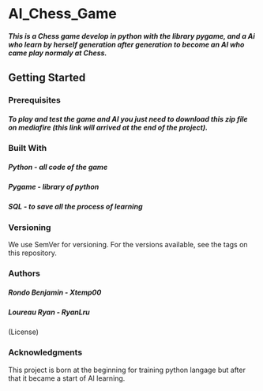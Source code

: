 # AI_Chess_Game
##### This is a Chess game develop in python with the library pygame, and a Ai who learn by herself generation after generation to become an AI who came play normaly at Chess.

## Getting Started


### Prerequisites
##### To play and test the game and AI you just need to download this zip file on mediafire (this link will arrived at the end of the project).


### Built With
##### Python - all code of the game
##### Pygame - library of python
##### SQL - to save all the process of learning

### Versioning
We use SemVer for versioning. For the versions available, see the tags on this repository.

### Authors
##### Rondo Benjamin - Xtemp00
##### Loureau Ryan - RyanLru

(License)


### Acknowledgments
This project is born at the beginning for training python langage but after that it became a start of AI learning.
